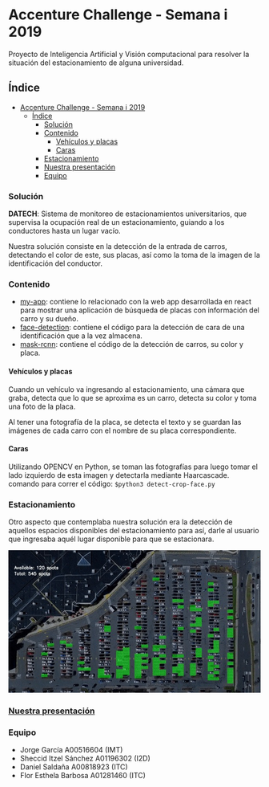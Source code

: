 # Accenture Challenge - Semana i 2019
Proyecto de Inteligencia Artificial y Visión computacional para resolver la situación del estacionamiento de alguna universidad.

## Índice
- [Accenture Challenge - Semana i 2019](#accenture-challenge---semana-i-2019)
  - [Índice](#%c3%8dndice)
    - [Solución](#soluci%c3%b3n)
    - [Contenido](#contenido)
      - [Vehículos y placas](#veh%c3%adculos-y-placas)
      - [Caras](#caras)
    - [Estacionamiento](#estacionamiento)
    - [Nuestra presentación](#nuestra-presentaci%c3%b3n)
    - [Equipo](#equipo)


### Solución
**DATECH**: Sistema de monitoreo de estacionamientos universitarios, que supervisa la ocupación real de un estacionamiento, guiando a los conductores hasta un lugar vacío.

Nuestra solución consiste en la detección de la entrada de carros, detectando el color de este, sus placas, así como la toma de la imagen de la identificación del conductor.

### Contenido
* [my-app](https://github.com/DanielSGA/accenture-challenge/tree/master/my-app): contiene lo relacionado con la web app desarrollada en react para mostrar una aplicación de búsqueda de placas con información del carro y su dueño.
* [face-detection](https://github.com/DanielSGA/accenture-challenge/tree/master/face-detection): contiene el código para la detección de cara de una identificación que a la vez almacena.
* [mask-rcnn](https://github.com/DanielSGA/accenture-challenge/tree/master/mask-rcnn): contiene el código de la detección de carros, su color y placa.


#### Vehículos y placas
Cuando un vehículo va ingresando al estacionamiento, una cámara que graba, detecta que lo que se aproxima es un carro, detecta su color y toma una foto de la placa.

Al tener una fotografía de la placa, se detecta el texto y se guardan las imágenes de cada carro con el nombre de su placa correspondiente.

#### Caras
Utilizando OPENCV en Python, se toman las fotografías para luego tomar el lado izquierdo de esta imagen y detectarla mediante Haarcascade.
comando para correr el código: `$python3 detect-crop-face.py`
### Estacionamiento
Otro aspecto que contemplaba nuestra solución era la detección de aquellos espacios disponibles del estacionamiento para así, darle al usuario que ingresaba aquél lugar disponible para que se estacionara.

![parking](parking.jpeg)
### [Nuestra presentación](https://docs.google.com/presentation/d/1nrXZRckH4xwWrsvsja_tJlGaxderF1o0M95yK9Fo_l4/edit?usp=sharing)

### Equipo
* Jorge García A00516604 (IMT)
* Sheccid Itzel Sánchez A01196302 (I2D)
* Daniel Saldaña A00818923 (ITC)
* Flor Esthela Barbosa A01281460 (ITC)
